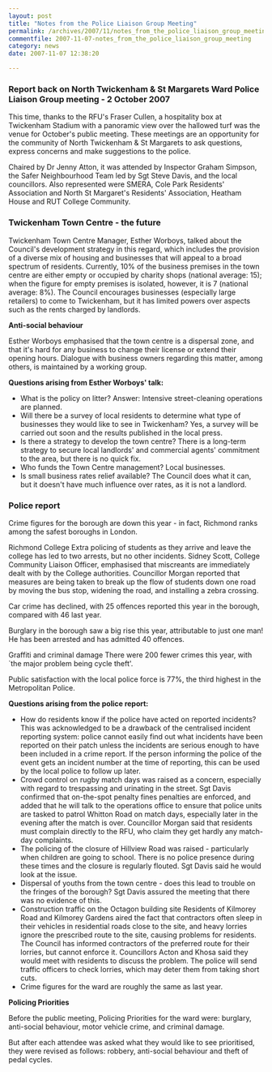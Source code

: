 ```yaml
---
layout: post
title: "Notes from the Police Liaison Group Meeting"
permalink: /archives/2007/11/notes_from_the_police_liaison_group_meeting.html
commentfile: 2007-11-07-notes_from_the_police_liaison_group_meeting
category: news
date: 2007-11-07 12:38:20

---
```


### Report back on North Twickenham & St Margarets Ward Police Liaison Group meeting - 2 October 2007

This time, thanks to the RFU's Fraser Cullen, a hospitality box at Twickenham Stadium with a panoramic view over the hallowed turf was the venue for October's public meeting. These meetings are an opportunity for the community of North Twickenham & St Margarets to ask questions, express concerns and make suggestions to the police.

Chaired by Dr Jenny Atton, it was attended by Inspector Graham Simpson, the Safer Neighbourhood Team led by Sgt Steve Davis, and the local councillors. Also represented were SMERA, Cole Park Residents' Association and North St Margaret's Residents' Association, Heatham House and RUT College Community.

### Twickenham Town Centre - the future

Twickenham Town Centre Manager, Esther Worboys, talked about the Council's development strategy in this regard, which includes the provision of a diverse mix of housing and businesses that will appeal to a broad spectrum of residents. Currently, 10% of the business premises in the town centre are either empty or occupied by charity shops (national average: 15); when the figure for empty premises is isolated, however, it is 7 (national average: 8%). The Council encourages businesses (especially large retailers) to come to Twickenham, but it has limited powers over aspects such as the rents charged by landlords.

**Anti-social behaviour**

Esther Worboys emphasised that the town centre is a dispersal zone, and that it's hard for any business to change their license or extend their opening hours. Dialogue with business owners regarding this matter, among others, is maintained by a working group.

**Questions arising from Esther Worboys' talk:**

-   What is the policy on litter? Answer: Intensive street-cleaning operations are planned.
-   Will there be a survey of local residents to determine what type of businesses they would like to see in Twickenham? Yes, a survey will be carried out soon and the results published in the local press.
-   Is there a strategy to develop the town centre? There is a long-term strategy to secure local landlords' and commercial agents' commitment to the area, but there is no quick fix.
-   Who funds the Town Centre management? Local businesses.
-   Is small business rates relief available? The Council does what it can, but it doesn't have much influence over rates, as it is not a landlord.

### Police report

Crime figures for the borough are down this year - in fact, Richmond ranks among the safest boroughs in London.

Richmond College Extra policing of students as they arrive and leave the college has led to two arrests, but no other incidents. Sidney Scott, College Community Liaison Officer, emphasised that miscreants are immediately dealt with by the College authorities. Councillor Morgan reported that measures are being taken to break up the flow of students down one road by moving the bus stop, widening the road, and installing a zebra crossing.

Car crime has declined, with 25 offences reported this year in the borough, compared with 46 last year.

Burglary in the borough saw a big rise this year, attributable to just one man! He has been arrested and has admitted 40 offences.

Graffiti and criminal damage There were 200 fewer crimes this year, with \`the major problem being cycle theft'.

Public satisfaction with the local police force is 77%, the third highest in the Metropolitan Police.

**Questions arising from the police report:**

-   How do residents know if the police have acted on reported incidents? This was acknowledged to be a drawback of the centralised incident reporting system: police cannot easily find out what incidents have been reported on their patch unless the incidents are serious enough to have been included in a crime report. If the person informing the police of the event gets an incident number at the time of reporting, this can be used by the local police to follow up later.
-   Crowd control on rugby match days was raised as a concern, especially with regard to trespassing and urinating in the street. Sgt Davis confirmed that on-the-spot penalty fines penalties are enforced, and added that he will talk to the operations office to ensure that police units are tasked to patrol Whitton Road on match days, especially later in the evening after the match is over. Councillor Morgan said that residents must complain directly to the RFU, who claim they get hardly any match-day complaints.
-   The policing of the closure of Hillview Road was raised - particularly when children are going to school. There is no police presence during these times and the closure is regularly flouted. Sgt Davis said he would look at the issue.
-   Dispersal of youths from the town centre - does this lead to trouble on the fringes of the borough? Sgt Davis assured the meeting that there was no evidence of this.
-   Construction traffic on the Octagon building site Residents of Kilmorey Road and Kilmorey Gardens aired the fact that contractors often sleep in their vehicles in residential roads close to the site, and heavy lorries ignore the prescribed route to the site, causing problems for residents. The Council has informed contractors of the preferred route for their lorries, but cannot enforce it. Councillors Acton and Khosa said they would meet with residents to discuss the problem. The police will send traffic officers to check lorries, which may deter them from taking short cuts.
-   Crime figures for the ward are roughly the same as last year.

**Policing Priorities**

Before the public meeting, Policing Priorities for the ward were: burglary, anti-social behaviour, motor vehicle crime, and criminal damage.

But after each attendee was asked what they would like to see prioritised, they were revised as follows: robbery, anti-social behaviour and theft of pedal cycles.
